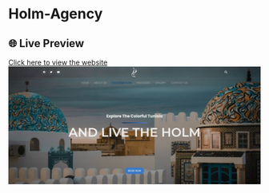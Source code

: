 # Holm-Agency
## 🌐 Live Preview

[Click here to view the website](https://witamb.github.io/Holm-Agency/)
[![Website Preview](images/preview.jpg)](https://witamb.github.io/Holm-Agency/)

